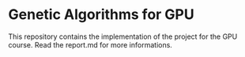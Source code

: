# Genetic Algorithms for GPU

This repository contains the implementation of the project for the GPU course. Read the report.md for more informations.
